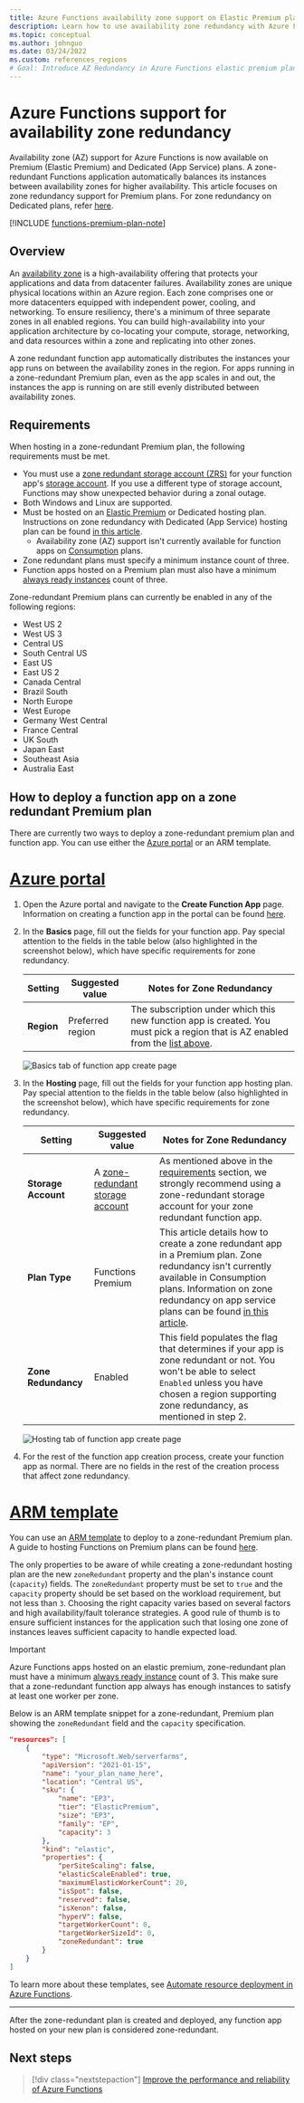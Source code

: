 ```yaml
---
title: Azure Functions availability zone support on Elastic Premium plans
description: Learn how to use availability zone redundancy with Azure Functions for high-availability function applications on Elastic Premium plans. 
ms.topic: conceptual
ms.author: johnguo
ms.date: 03/24/2022
ms.custom: references_regions
# Goal: Introduce AZ Redundancy in Azure Functions elastic premium plans to customers + a tutorial on how to get started with ARM templates
---
```


# Azure Functions support for availability zone redundancy

Availability zone (AZ) support for Azure Functions is now available on Premium (Elastic Premium) and Dedicated (App Service) plans. A zone-redundant Functions application automatically balances its instances between availability zones for higher availability. This article focuses on zone redundancy support for Premium plans. For zone redundancy on Dedicated plans, refer [here](../app-service/how-to-zone-redundancy.md).

[!INCLUDE [functions-premium-plan-note](../../includes/functions-premium-plan-note.md)] 

## Overview

An [availability zone](../availability-zones/az-overview.md#availability-zones) is a high-availability offering that protects your applications and data from datacenter failures. Availability zones are unique physical locations within an Azure region. Each zone comprises one or more datacenters equipped with independent power, cooling, and networking. To ensure resiliency, there's a minimum of three separate zones in all enabled regions. You can build high-availability into your application architecture by co-locating your compute, storage, networking, and data resources within a zone and replicating into other zones.

A zone redundant function app automatically distributes the instances your app runs on between the availability zones in the region. For apps running in a zone-redundant Premium plan, even as the app scales in and out, the instances the app is running on are still evenly distributed between availability zones.

## Requirements

When hosting in a zone-redundant Premium plan, the following requirements must be met.  

- You must use a [zone redundant storage account (ZRS)](../storage/common/storage-redundancy.md#zone-redundant-storage) for your function app's [storage account](storage-considerations.md#storage-account-requirements). If you use a different type of storage account, Functions may show unexpected behavior during a zonal outage.
- Both Windows and Linux are supported.
- Must be hosted on an [Elastic Premium](functions-premium-plan.md) or Dedicated hosting plan. Instructions on zone redundancy with Dedicated (App Service) hosting plan can be found [in this article](../app-service/how-to-zone-redundancy.md).
  - Availability zone (AZ) support isn't currently available for function apps on [Consumption](consumption-plan.md) plans.
- Zone redundant plans must specify a minimum instance count of three.
- Function apps hosted on a Premium plan must also have a minimum [always ready instances](functions-premium-plan.md#always-ready-instances) count of three.

Zone-redundant Premium plans can currently be enabled in any of the following regions:
  - West US 2
  - West US 3
  - Central US
  - South Central US 
  - East US
  - East US 2
  - Canada Central
  - Brazil South
  - North Europe
  - West Europe
  - Germany West Central
  - France Central
  - UK South
  - Japan East
  - Southeast Asia
  - Australia East

## How to deploy a function app on a zone redundant Premium plan

There are currently two ways to deploy a zone-redundant premium plan and function app. You can use either the [Azure portal](https://portal.azure.com) or an ARM template. 

# [Azure portal](#tab/azure-portal)

1. Open the Azure portal and navigate to the **Create Function App** page. Information on creating a function app in the portal can be found [here](functions-create-function-app-portal.md#create-a-function-app).

1. In the **Basics** page, fill out the fields for your function app. Pay special attention to the fields in the table below (also highlighted in the screenshot below), which have specific requirements for zone redundancy.

    | Setting      | Suggested value  | Notes for Zone Redundancy |
    | ------------ | ---------------- | ----------- |
    | **Region** | Preferred region | The subscription under which this new function app is created. You must pick a region that is AZ enabled from the [list above](#requirements). |

    ![Basics tab of function app create page](./media/functions-az-redundancy\AzureFunctionsBasicsAZ.png)

1. In the **Hosting** page, fill out the fields for your function app hosting plan. Pay special attention to the fields in the table below (also highlighted in the screenshot below), which have specific requirements for zone redundancy.

    | Setting      | Suggested value  | Notes for Zone Redundancy |
    | ------------ | ---------------- | ----------- |
    | **Storage Account** | A [zone-redundant storage account](storage-considerations.md#storage-account-requirements) | As mentioned above in the [requirements](#requirements) section, we strongly recommend using a zone-redundant storage account for your zone redundant function app. |
    | **Plan Type** | Functions Premium | This article details how to create a zone redundant app in a Premium plan. Zone redundancy isn't currently available in Consumption plans. Information on zone redundancy on app service plans can be found [in this article](../app-service/how-to-zone-redundancy.md). |
    | **Zone Redundancy** | Enabled | This field populates the flag that determines if your app is zone redundant or not. You won't be able to select `Enabled` unless you have chosen a region supporting zone redundancy, as mentioned in step 2. |

    ![Hosting tab of function app create page](./media/functions-az-redundancy\AzureFunctionsHostingAZ.png)

1. For the rest of the function app creation process, create your function app as normal. There are no fields in the rest of the creation process that affect zone redundancy.

# [ARM template](#tab/arm-template)

You can use an [ARM template](../azure-resource-manager/templates/quickstart-create-templates-use-visual-studio-code.md) to deploy to a zone-redundant Premium plan. A guide to hosting Functions on Premium plans can be found [here](functions-infrastructure-as-code.md#deploy-on-premium-plan). 

The only properties to be aware of while creating a zone-redundant hosting plan are the new `zoneRedundant` property and the plan's instance count (`capacity`) fields. The `zoneRedundant` property must be set to `true` and the `capacity` property should be set based on the workload requirement, but not less than `3`. Choosing the right capacity varies based on several factors and high availability/fault tolerance strategies. A good rule of thumb is to ensure sufficient instances for the application such that losing one zone of instances leaves sufficient capacity to handle expected load.

> [!IMPORTANT]
> Azure Functions apps hosted on an elastic premium, zone-redundant plan must have a minimum [always ready instance](functions-premium-plan.md#always-ready-instances) count of 3. This make sure that a zone-redundant function app always has enough instances to satisfy at least one worker per zone.

Below is an ARM template snippet for a zone-redundant, Premium plan showing the `zoneRedundant` field and the `capacity` specification.

```json
"resources": [
    {
        "type": "Microsoft.Web/serverfarms",
        "apiVersion": "2021-01-15",
        "name": "your_plan_name_here",
        "location": "Central US",
        "sku": {
            "name": "EP3",
            "tier": "ElasticPremium",
            "size": "EP3",
            "family": "EP", 
            "capacity": 3
        },
        "kind": "elastic",
        "properties": {
            "perSiteScaling": false,
            "elasticScaleEnabled": true,
            "maximumElasticWorkerCount": 20,
            "isSpot": false,
            "reserved": false,
            "isXenon": false,
            "hyperV": false,
            "targetWorkerCount": 0,
            "targetWorkerSizeId": 0, 
            "zoneRedundant": true
        }
    }
]
```

To learn more about these templates, see [Automate resource deployment in Azure Functions](functions-infrastructure-as-code.md).

---

After the zone-redundant plan is created and deployed, any function app hosted on your new plan is considered zone-redundant.

## Next steps

> [!div class="nextstepaction"]
> [Improve the performance and reliability of Azure Functions](performance-reliability.md)


